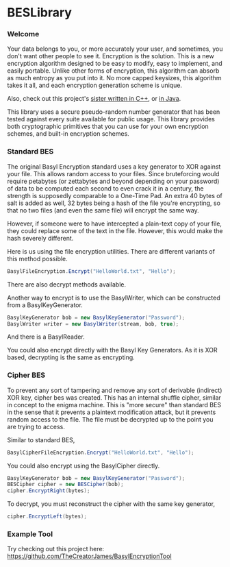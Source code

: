 # BESLibrary

### Welcome
Your data belongs to you, or more accurately your user, and sometimes, you don't want other people to see it. Encryption is the solution. This is a new encryption algorithm designed to be easy to modify, easy to implement, and easily portable. Unlike other forms of encryption, this algorithm can absorb as much entropy as you put into it. No more capped keysizes, this algorithm takes it all, and each encryption generation scheme is unique. 

Also, check out this project's [sister written in C++](https://github.com/TheCreatorJames/BESLibraryCPP), or [in Java](https://github.com/TheCreatorJames/JBESLibrary).

This library uses a secure pseudo-random number generator that has been tested against every suite available for public usage. This library provides both cryptographic primitives that you can use for your own encryption schemes, and built-in encryption schemes.


### Standard BES
The original Basyl Encryption standard uses a key generator to XOR against your file. This allows random access to your files. Since bruteforcing would require petabytes (or zettabytes and beyond depending on your password) of data to be computed each second to even crack it in a century, the strength is supposedly comparable to a One-Time Pad. An extra 40 bytes of salt is added as well, 32 bytes being a hash of the file you're encrypting, so that no two files (and even the same file) will encrypt the same way.

However, if someone were to have intercepted a plain-text copy of your file, they could replace some of the text in the file. However, this would make the hash severely different.  

Here is us using the file encryption utilities. There are different variants of this method possible.
```C#
BasylFileEncryption.Encrypt("HelloWorld.txt", "Hello");
```
There are also decrypt methods available.


Another way to encrypt is to use the BasylWriter, which can be constructed from a BasylKeyGenerator.
```C#
BasylKeyGenerator bob = new BasylKeyGenerator("Password");
BasylWriter writer = new BasylWriter(stream, bob, true);
```
And there is a BasylReader.

You could also encrypt directly with the Basyl Key Generators. As it is XOR based, decrypting is the same as encrypting.

### Cipher BES
To prevent any sort of tampering and remove any sort of derivable (indirect) XOR key, cipher bes was created. This has an internal shuffle cipher, similar in concept to the enigma machine. This is "more secure" than standard BES in the sense that it prevents a plaintext modification attack, but it prevents random access to the file. The file must be decrypted up to the point you are trying to access.

Similar to standard BES,
```C#
BasylCipherFileEncryption.Encrypt("HelloWorld.txt", "Hello");
```

You could also encrypt using the BasylCipher directly.
```C#
BasylKeyGenerator bob = new BasylKeyGenerator("Password");
BESCipher cipher = new BESCipher(bob);
cipher.EncryptRight(bytes);
```

To decrypt, you must reconstruct the cipher with the same key generator,
```C#
cipher.EncryptLeft(bytes);
```


### Example Tool
Try checking out this project here: 
https://github.com/TheCreatorJames/BasylEncryptionTool


